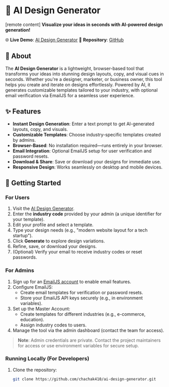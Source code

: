 # 🎨 AI Design Generator

[remote content]
<image-card alt="AI Design Generator Demo" src="assets/screenshot.png" ></image-card>
**Visualize your ideas in seconds with AI-powered design generation!**

🌐 **Live Demo**: [AI Design Generator](https://chachak410.github.io/ai-design-generator/)
📂 **Repository**: [GitHub](https://github.com/chachak410/ai-design-generator)
[<image-card alt="License: MIT" src="https://img.shields.io/badge/License-MIT-yellow.svg" ></image-card>](https://opensource.org/licenses/MIT)

## 📖 About

The **AI Design Generator** is a lightweight, browser-based tool that transforms your ideas into stunning design layouts, copy, and visual cues in seconds. Whether you're a designer, marketer, or business owner, this tool helps you create and iterate on designs effortlessly. Powered by AI, it generates customizable templates tailored to your industry, with optional email verification via EmailJS for a seamless user experience.

## ✨ Features

- **Instant Design Generation**: Enter a text prompt to get AI-generated layouts, copy, and visuals.
- **Customizable Templates**: Choose industry-specific templates created by admins.
- **Browser-Based**: No installation required—runs entirely in your browser.
- **Email Integration**: Optional EmailJS setup for user verification and password resets.
- **Download & Share**: Save or download your designs for immediate use.
- **Responsive Design**: Works seamlessly on desktop and mobile devices.

## 🚀 Getting Started

### For Users
1. Visit the [AI Design Generator](https://chachak410.github.io/ai-design-generator/).
2. Enter the **industry code** provided by your admin (a unique identifier for your template).
3. Edit your profile and select a template.
4. Type your design needs (e.g., "modern website layout for a tech startup").
5. Click **Generate** to explore design variations.
6. Refine, save, or download your designs.
7. (Optional) Verify your email to receive industry codes or reset passwords.

### For Admins
1. Sign up for an [EmailJS account](https://www.emailjs.com/) to enable email features.
2. Configure EmailJS:
   - Create email templates for verification or password resets.
   - Store your EmailJS API keys securely (e.g., in environment variables).
3. Set up the Master Account:
   - Create templates for different industries (e.g., e-commerce, education).
   - Assign industry codes to users.
4. Manage the tool via the admin dashboard (contact the team for access).

> **Note**: Admin credentials are private. Contact the project maintainers for access or use environment variables for secure setup.

### Running Locally (For Developers)
1. Clone the repository:
   ```bash
   git clone https://github.com/chachak410/ai-design-generator.git